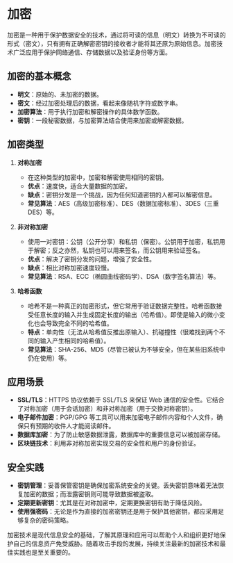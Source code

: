 # 加密

加密是一种用于保护数据安全的技术，通过将可读的信息（明文）转换为不可读的形式（密文），只有拥有正确解密密钥的接收者才能将其还原为原始信息。加密技术广泛应用于保护网络通信、存储数据以及验证身份等方面。

## 加密的基本概念

- **明文**：原始的、未加密的数据。
- **密文**：经过加密处理后的数据，看起来像随机字符或数字串。
- **加密算法**：用于执行加密和解密操作的具体数学函数。
- **密钥**：一段秘密数据，与加密算法结合使用来加密或解密数据。

## 加密类型

1. **对称加密**

   - 在这种类型的加密中，加密和解密使用相同的密钥。
   - **优点**：速度快，适合大量数据的加密。
   - **缺点**：密钥分发是一个挑战，因为任何知道密钥的人都可以解密信息。
   - **常见算法**：AES（高级加密标准）、DES（数据加密标准）、3DES（三重 DES）等。

2. **非对称加密**

   - 使用一对密钥：公钥（公开分享）和私钥（保密）。公钥用于加密，私钥用于解密；反之亦然，私钥也可以用来签名，而公钥用来验证签名。
   - **优点**：解决了密钥分发的问题，增强了安全性。
   - **缺点**：相比对称加密速度较慢。
   - **常见算法**：RSA、ECC（椭圆曲线密码学）、DSA（数字签名算法）等。

3. **哈希函数**
   - 哈希不是一种真正的加密形式，但它常用于验证数据完整性。哈希函数接受任意长度的输入并生成固定长度的输出（哈希值）。即使是输入的微小变化也会导致完全不同的哈希值。
   - **特点**：单向性（无法从哈希值反推出原输入）、抗碰撞性（很难找到两个不同的输入产生相同的哈希值）。
   - **常见算法**：SHA-256、MD5（尽管已被认为不够安全，但在某些旧系统中仍在使用）等。

## 应用场景

- **SSL/TLS**：HTTPS 协议依赖于 SSL/TLS 来保证 Web 通信的安全性。它结合了对称加密（用于会话加密）和非对称加密（用于交换对称密钥）。
- **电子邮件加密**：PGP/GPG 等工具可以用来加密电子邮件内容和个人文件，确保只有预期的收件人才能阅读邮件。
- **数据库加密**：为了防止敏感数据泄露，数据库中的重要信息可以被加密存储。
- **区块链技术**：利用非对称加密实现交易的安全性和用户的身份验证。

## 安全实践

- **密钥管理**：妥善保管密钥是确保加密系统安全的关键。丢失密钥意味着无法恢复加密的数据；而泄露密钥则可能导致数据被盗取。
- **定期更新密钥**：尤其是在对称加密中，定期更换密钥有助于降低风险。
- **使用强密码**：无论是作为直接的加密密钥还是用于保护其他密钥，都应采用足够复杂的密码策略。

加密技术是现代信息安全的基础，了解其原理和应用可以帮助个人和组织更好地保护自己的信息资产免受威胁。随着攻击手段的发展，持续关注最新的加密技术和最佳实践也是至关重要的。
